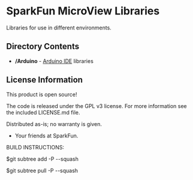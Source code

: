 SparkFun MicroView Libraries
=================================

Libraries for use in different environments.


Directory Contents
-------------------
* **/Arduino** - [Arduino IDE](http://www.arduino.cc/en/Main/Software) libraries


License Information
-------------------
This product is open source!

The code is released under the GPL v3 license. For more information see the included LICENSE.md file.

Distributed as-is; no warranty is given.

- Your friends at SparkFun.



BUILD INSTRUCTIONS:

$git subtree add -P <DIRECTORY NAME> --squash <git repo URL> <ref>

$git subtree pull -P <DIRECTORY NAME> --squash <git repo URL> <ref>
